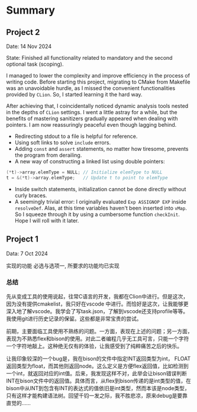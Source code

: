 # Summary

## Project 2

Date: 14 Nov 2024

State: Finished all functionality related to mandatory and the second optional task (scoping).

I managed to lower the complexity and improve efficiency in the process of writing code. Before starting this project,
migrating to CMake from Makefile was an unavoidable hurdle, as I missed the convenient functionalities provided by
`CLion`. So, I started learning it the hard way.

After achieving that, I coincidentally noticed dynamic analysis tools nested in the depths of `CLion` settings. I went a
little astray for a while, but the benefits of mastering sanitizers gradually appeared when dealing with pointers. I am
now reassuringly peaceful even though lagging behind.

- Redirecting stdout to a file is helpful for reference.
- Using soft links to solve `include` errors.
- Adding `const` and `assert` statements, no matter how tiresome, prevents the program from derailing.
- A new way of constructing a linked list using double pointers:

```c
(*t)->array.elemType = NULL; // Initialize elemType to NULL
t = &(*t)->array.elemType;   // Update t to point to elemType
```

- Inside switch statements, initialization cannot be done directly without curly braces.
- A seemingly trivial error: I originally evaluated `Exp ASSIGNOP EXP` inside `resolveDef`. Alas, at this time variables haven't been inserted into `vMap`. So I squeeze through it by using a cumbersome function `checkInit`. Hope I will roll with it later.

## Project 1

Data: 7 Oct 2024

实现的功能
必选与选项一, 所要求的功能均已实现

### 总结

先从变成工具的使用说起，往常C语言的开发，我都在Clion中进行。但是这次，因为没有提供cmakelist，我只好在vscode
中进行。而恰好是这次，让我能够更深入地了解vscode。我学会了写task.json，了解到vscode还支持profile等等。我使用git进行历史记录的保留。这些都是非常宝贵的尝试。

前期，主要面临工具使用不熟练的问题。一方面，表现在上述的问题；另一方面，表现为不熟悉flex和bison的使用。对此二者编程几乎无工具可言，只能一个字符一个字符地敲上。这种绝无仅有的体验，让我感受到了纯粹痛苦之后的快乐。

让我印象较深的一个bug是，我在bison的文件中指定INT返回类型为int，
FLOAT返回类型为float，而其他则返回node。这么定义是方便flex返回值，比如检测到一个int，就返回对应的int值。后来，我发现这样不对，此举会让bison错误判断INT在bison文件中的返回值。具体而言，从flex到bison传递的是int类型的值，在bison中从INT到包含有INT的表达式的值依旧是int类型，然而本该是node类型，只有这样才能构建语法树。回望千钧一发之际，我不胜悲凉，原来debug是要靠直觉的……
